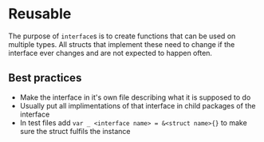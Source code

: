 # Reusable

The purpose of `interface`s is to create functions that can be used on multiple types. All structs that implement these need to change if the interface ever changes and are not expected to happen often.

## Best practices

* Make the interface in it's own file describing what it is supposed to do
* Usually put all implimentations of that interface in child packages of the interface
* In test files add `var _ <interface name> = &<struct name>{}` to make sure the struct fulfils the instance
